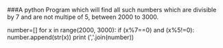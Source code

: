 ###A python Program which will find all such numbers which are divisible by 7 and are not multipe of 5, between 2000 to 3000.


number=[]
for x in range(2000, 3000):
    if (x%7==0) and (x%5!=0):
        number.append(str(x))
print (','.join(number))
